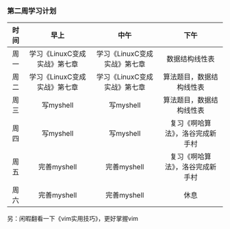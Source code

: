 ### 第二周学习计划
时间|早上|中午|下午
:-:|:-:|:-:|:-:
周一|学习《LinuxC变成实战》第七章|学习《LinuxC变成实战》第七章|数据结构线性表
周二|学习《LinuxC变成实战》第七章|学习《LinuxC变成实战》第七章|算法题目，数据结构线性表
周三|写myshell|写myshell|算法题目，数据结构线性表
周四|写myshell|写myshell|复习《啊哈算法》，洛谷完成新手村
周五|完善myshell|完善myshell|复习《啊哈算法》，洛谷完成新手村
周六|完善myshell|完善myshell|休息

另：闲暇翻看一下《vim实用技巧》，更好掌握vim 
